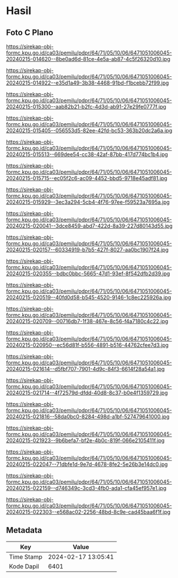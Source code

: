 # Hasil

## Foto C Plano

https://sirekap-obj-formc.kpu.go.id/ca03/pemilu/pdpr/64/71/05/10/06/6471051006045-20240215-014620--8be0ad6d-81ce-4e5a-ab87-4c5f26320d10.jpg

https://sirekap-obj-formc.kpu.go.id/ca03/pemilu/pdpr/64/71/05/10/06/6471051006045-20240215-014922--e35d1a49-3b38-4468-91bd-f1bcebb72f99.jpg

https://sirekap-obj-formc.kpu.go.id/ca03/pemilu/pdpr/64/71/05/10/06/6471051006045-20240215-015300--aab82b21-b2fc-4d3d-ab91-27e29fe0777f.jpg

https://sirekap-obj-formc.kpu.go.id/ca03/pemilu/pdpr/64/71/05/10/06/6471051006045-20240215-015405--056553d5-82ee-42fd-bc53-363b20dc2a6a.jpg

https://sirekap-obj-formc.kpu.go.id/ca03/pemilu/pdpr/64/71/05/10/06/6471051006045-20240215-015513--669dee54-cc38-42af-87bb-417d774bc1b4.jpg

https://sirekap-obj-formc.kpu.go.id/ca03/pemilu/pdpr/64/71/05/10/06/6471051006045-20240215-015715--ec05f2c6-ac09-4452-bbd5-9718e45adf81.jpg

https://sirekap-obj-formc.kpu.go.id/ca03/pemilu/pdpr/64/71/05/10/06/6471051006045-20240215-015929--3ec3a294-5cb4-4f76-97ee-f59523a7695a.jpg

https://sirekap-obj-formc.kpu.go.id/ca03/pemilu/pdpr/64/71/05/10/06/6471051006045-20240215-020041--3dce8459-abd7-422d-8a39-227d80143d55.jpg

https://sirekap-obj-formc.kpu.go.id/ca03/pemilu/pdpr/64/71/05/10/06/6471051006045-20240215-020157--60334919-b7b5-427f-8027-aa0bc1907f24.jpg

https://sirekap-obj-formc.kpu.go.id/ca03/pemilu/pdpr/64/71/05/10/06/6471051006045-20240215-020355--bdbc0bbc-5665-47d1-93ef-8f542dfb2d39.jpg

https://sirekap-obj-formc.kpu.go.id/ca03/pemilu/pdpr/64/71/05/10/06/6471051006045-20240215-020519--40fd0d58-b545-4520-9146-1c8ec225926a.jpg

https://sirekap-obj-formc.kpu.go.id/ca03/pemilu/pdpr/64/71/05/10/06/6471051006045-20240215-020709--00716db7-1f38-467e-8c56-f4a7180c4c22.jpg

https://sirekap-obj-formc.kpu.go.id/ca03/pemilu/pdpr/64/71/05/10/06/6471051006045-20240215-020950--ec56d81f-b556-4891-b516-44762cfee7d3.jpg

https://sirekap-obj-formc.kpu.go.id/ca03/pemilu/pdpr/64/71/05/10/06/6471051006045-20240215-021614--d5fbf707-7901-4d9c-84f3-6614f28a54a1.jpg

https://sirekap-obj-formc.kpu.go.id/ca03/pemilu/pdpr/64/71/05/10/06/6471051006045-20240215-021714--4f72579d-dfdd-40d8-8c37-b0e4f1359729.jpg

https://sirekap-obj-formc.kpu.go.id/ca03/pemilu/pdpr/64/71/05/10/06/6471051006045-20240215-021816--58da0bc0-8284-498d-a1bf-527479641000.jpg

https://sirekap-obj-formc.kpu.go.id/ca03/pemilu/pdpr/64/71/05/10/06/6471051006045-20240215-021923--9b6befa7-bf2e-4b0c-819f-066e2105411f.jpg

https://sirekap-obj-formc.kpu.go.id/ca03/pemilu/pdpr/64/71/05/10/06/6471051006045-20240215-022047--71dbfe1d-9e7d-4678-8fe2-5e26b3e14dc0.jpg

https://sirekap-obj-formc.kpu.go.id/ca03/pemilu/pdpr/64/71/05/10/06/6471051006045-20240215-022159--d746349c-3cd3-4fb0-ada1-cfa45ef957e1.jpg

https://sirekap-obj-formc.kpu.go.id/ca03/pemilu/pdpr/64/71/05/10/06/6471051006045-20240215-022303--e568ac02-2256-48bd-8c9e-cad45baa6f1f.jpg


## Metadata

| Key        | Value               |
| ---------- | ------------------- |
| Time Stamp | 2024-02-17 13:05:41 |
| Kode Dapil | 6401                |



